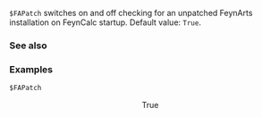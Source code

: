 `$FAPatch` switches on and off checking for an unpatched FeynArts installation on FeynCalc startup.  Default value: `True`.

### See also

### Examples

```mathematica
$FAPatch
```

$$\text{True}$$